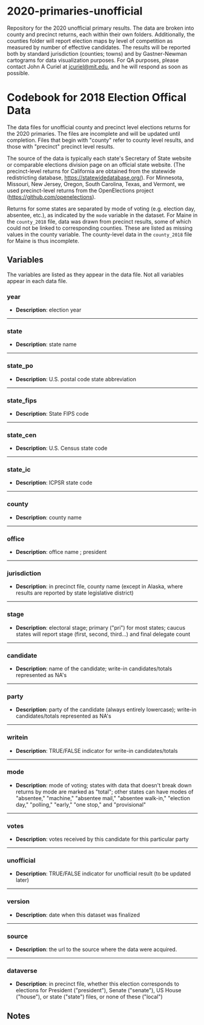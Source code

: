 # 2020-primaries-unofficial
Repository for the 2020 unofficial primary results. The data are broken into county and precinct returns, each within their own folders. Additionally, the counties folder will report election maps by level of competition as measured by number of effective candidates. The results will be reported both by standard jurisdiction (counties; towns) and by Gastner-Newman cartograms for data visualization purposes. For QA purposes, please contact John A Curiel at jcuriel@mit.edu, and he will respond as soon as possible. 

# Codebook for 2018 Election Offical Data

The data files for unofficial county and precinct level elections returns for the 2020 primaries. The files are incomplete and will be updated until completion. Files that begin with "county" refer to county level results, and those with "precinct" precinct level results. 

The source of the data is typically each state's Secretary of State website or comparable elections division page on an official state website. (The precinct-level returns for California are obtained from the statewide redistricting database, https://statewidedatabase.org/). For Minnesota, Missouri, New Jersey, Oregon, South Carolina, Texas, and Vermont, we used precinct-level returns from the OpenElections project (https://github.com/openelections).

Returns for some states are separated by mode of voting (e.g. election day, absentee, etc.), as indicated by the `mode` variable in the dataset. For Maine in the `county_2018` file, data was drawn from precinct results, some of which could not be linked to corresponding counties. These are listed as missing values in the county variable. The county-level data in the `county_2018` file for Maine is thus incomplete.

## Variables
The variables are listed as they appear in the data file. Not all variables appear in each data file.

### year
- **Description**: election year	

------------------

### state
- **Description**: state name 

-----------------

### state_po
- **Description**: U.S. postal code state abbreviation

----------------

### state_fips
 - **Description**: State FIPS code

----------------

### state_cen
 - **Description**: U.S. Census state code

 ---------------
 
### state_ic
 - **Description**: ICPSR state code

-----------------

### county
 - **Description**: county name

-----------------

### office
- **Description**: office name ; president

-----------------

### jurisdiction
 - **Description**: in precinct file, county name (except in Alaska, where results are reported by state legislative district)

-----------------

### stage
- **Description**: electoral stage; primary ("pri") for most states; caucus states will report stage (first, second, third...) and final delegate count

-----------------

### candidate
- **Description**: name of the candidate; write-in candidates/totals represented as NA's
 
-----------------

### party
- **Description**: party of the candidate (always entirely lowercase); write-in candidates/totals represented as NA's

-----------------

### writein
- **Description**: TRUE/FALSE indicator for write-in candidates/totals

-----------------

### mode
- **Description**: mode of voting; states with data that doesn't break down returns by mode are marked as "total"; other states can have modes of "absentee," "machine," "absentee mail," "absentee walk-in," "election day," "polling," "early," "one stop," and "provisional" 

-----------------

### votes 
- **Description**: votes received by this candidate for this particular party

----------------

### unofficial
- **Description**: TRUE/FALSE indicator for unofficial result (to be updated later)

----------------

### version  
- **Description**: date when this dataset was finalized
----------------

### source  
- **Description**: the url to the source where the data were acquired. 

----------------

### dataverse  
- **Description**: in precinct file, whether this election corresponds to elections for President ("president"), Senate ("senate"), US House ("house"), or state ("state") files, or none of these ("local")

## Notes

